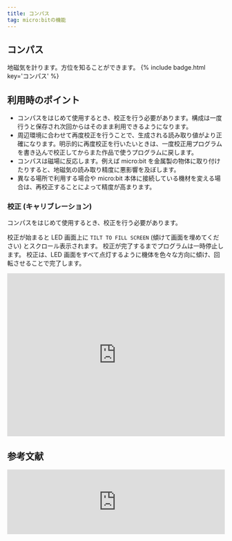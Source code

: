 ```yaml
---
title: コンパス
tag: micro:bitの機能
---
```


## コンパス

地磁気を計ります。方位を知ることができます。
{% include badge.html key='コンパス' %}

## 利用時のポイント

- コンパスをはじめて使用するとき、校正を行う必要があります。構成は一度行うと保存され次回からはそのまま利用できるようになります。
- 周辺環境に合わせて再度校正を行うことで、生成される読み取り値がより正確になります。明示的に再度校正を行いたいときは、一度校正用プログラムを書き込んで校正してからまた作品で使うプログラムに戻します。
- コンパスは磁場に反応します。例えば micro:bit を金属製の物体に取り付けたりすると、地磁気の読み取り精度に悪影響を及ぼします。
- 異なる場所で利用する場合や micro:bit 本体に接続している機材を変える場合は、再校正することによって精度が高まります。

### 校正 (キャリブレーション)

コンパスをはじめて使用するとき、校正を行う必要があります。

校正が始まると LED 画面上に `TILT TO FILL SCREEN` (傾けて画面を埋めてください) とスクロール表示されます。
校正が完了するまでプログラムは一時停止します。
校正は、LED 画面をすべて点灯するように機体を色々な方向に傾け、回転させることで完了します。

<div style="width:100%;height:0;position:relative;padding-bottom:75.000%;"><iframe src="https://www.youtube.com/embed/FTSoCqeYe08?autoplay=1&rel=0" frameborder="0" allow="accelerometer; autoplay; clipboard-write; encrypted-media; gyroscope; picture-in-picture" allowfullscreen width="100%" height="100%" style="width:100%;height:100%;position:absolute;left:0;top:0;overflow:hidden;" loading="lazy"></iframe></div>

## 参考文献

<iframe title="コンパス" src="https://hatenablog-parts.com/embed?url=https://makecode.microbit.org/projects/compass" width="100%" height="150" frameborder="0" scrolling="no" loading="lazy"></iframe>
